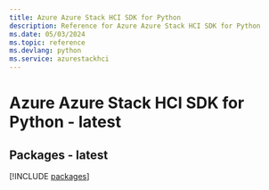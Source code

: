 ```yaml
---
title: Azure Azure Stack HCI SDK for Python
description: Reference for Azure Azure Stack HCI SDK for Python
ms.date: 05/03/2024
ms.topic: reference
ms.devlang: python
ms.service: azurestackhci
---
```

# Azure Azure Stack HCI SDK for Python - latest
## Packages - latest
[!INCLUDE [packages](azure-stack-hci-index.md)]